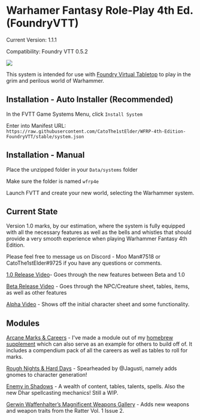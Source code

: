 # Warhamer Fantasy Role-Play 4th Ed. (FoundryVTT)

Current Version: 1.1.1

Compatibility: Foundry VTT 0.5.2

![](https://i.imgur.com/esCwB7f.png)

This system is intended for use with [Foundry Virtual Tabletop](http://foundryvtt.com/) to play in the grim and perilous world of Warhammer.

## Installation - Auto Installer (Recommended)

In the FVTT Game Systems Menu, click `Install System`

Enter into Manifest URL: `https://raw.githubusercontent.com/CatoThe1stElder/WFRP-4th-Edition-FoundryVTT/stable/system.json`

## Installation - Manual

Place the unzipped folder in your `Data/systems` folder

Make sure the folder is named `wfrp4e`

Launch FVTT and create your new world, selecting the Warhammer system.

## Current State

Version 1.0 marks, by our estimation, where the system is fully equipped with all the necessary features as well as the bells and whistles that should provide a very smooth experience when playing Warhammer Fantasy 4th Edition.

Please feel free to message us on Discord - Moo Man#7518 or CatoThe1stElder#9725 if you have any questions or comments.

[1.0 Release Video](https://youtu.be/HMjXCLDDfWE)- Goes through the new features between Beta and 1.0

[Beta Release Video](https://www.youtube.com/watch?v=XMEJt5OB4Bc) - Goes through the NPC/Creature sheet, tables, items, as well as other features

[Alpha Video](https://www.youtube.com/watch?v=-CthIoE9o2E) - Shows off the initial character sheet and some functionality.

## Modules

[Arcane Marks & Careers](https://github.com/moo-man/Arcane-Marks-Careers-FVTT) - I've made a module out of my [homebrew supplement](https://drive.google.com/file/d/1uTy2r0EDMdcISFqqyxeIOSadtzz-OTAg/view) which can also serve as an example for others to build off of. It includes a compendium pack of all the careers as well as tables to roll for marks. 

[Rough Nights & Hard Days](https://github.com/Jagusti/fvtt-wfrp4e-rnhd) - Spearheaded by @Jagusti, namely adds gnomes to character generation!

[Enemy in Shadows](https://github.com/moo-man/EiS-FVTT) - A wealth of content, tables, talents, spells. Also the new Dhar spellcasting mechanics! Still a WIP.

[Gerwin Waffenhalter’s Magnificent Weapons Gallery](https://github.com/DasSauerkraut/wfrp-gwmwg) - Adds new weapons and weapon traits from the Ratter Vol. 1 Issue 2.